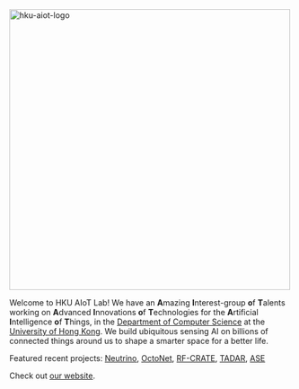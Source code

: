 <img width="500" alt="hku-aiot-logo" src="https://github.com/user-attachments/assets/ab58cd2e-a6c6-41b4-a3c8-0dd7dec1eb15" />

Welcome to HKU AIoT Lab! We have an **A**mazing **I**nterest-group **o**f **T**alents working on **A**dvanced **I**nnovations **o**f **T**echnologies for the **A**rtificial **I**ntelligence **o**f **T**hings, in the [Department of Computer Science](https://www.cs.hku.hk/) at the [University of Hong Kong](https://www.hku.hk/). We build ubiquitous sensing AI on billions of connected things around us to shape a smarter space for a better life. 

Featured recent projects: [Neutrino](https://github.com/open-neutrino/neutrino), [OctoNet](https://github.com/aiot-lab/OctoNet), [RF-CRATE](https://github.com/aiot-lab/RF-CRATE), [TADAR](https://github.com/aiot-lab/TADAR), [ASE](https://github.com/aiot-lab/ASE)

Check out [our website](https://aiot.hku.hk/).
